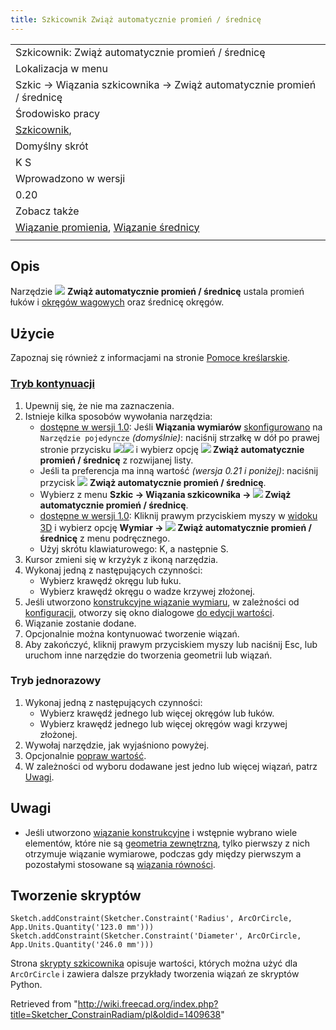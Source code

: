 ```yaml
---
title: Szkicownik Zwiąż automatycznie promień / średnicę
---
```

|  |
| --- |
| Szkicownik: Zwiąż automatycznie promień / średnicę |
| Lokalizacja w menu |
| Szkic → Wiązania szkicownika → Zwiąż automatycznie promień / średnicę |
| Środowisko pracy |
| [Szkicownik](/Sketcher_Workbench/pl "Sketcher Workbench/pl"), |
| Domyślny skrót |
| K S |
| Wprowadzono w wersji |
| 0.20 |
| Zobacz także |
| [Wiązanie promienia](/Sketcher_ConstrainRadius/pl "Sketcher ConstrainRadius/pl"), [Wiązanie średnicy](/Sketcher_ConstrainDiameter/pl "Sketcher ConstrainDiameter/pl") |
|  |

## Opis

Narzędzie ![](/images/Sketcher_ConstrainRadiam.svg) **Zwiąż automatycznie promień / średnicę** ustala promień łuków i [okręgów wagowych](/Sketcher_CreateBSpline/pl#Uwagi "Sketcher CreateBSpline/pl") oraz średnicę okręgów.

## Użycie

Zapoznaj się również z informacjami na stronie [Pomoce kreślarskie](/Sketcher_Workbench/pl#Pomoce_kreślarskie "Sketcher Workbench/pl").

### [Tryb kontynuacji](/Sketcher_Workbench/pl#Tryby_kontynuacji "Sketcher Workbench/pl")

1. Upewnij się, że nie ma zaznaczenia.
2. Istnieje kilka sposobów wywołania narzędzia:
   * [dostępne w wersji 1.0](/Release_notes_1.0/pl "Release notes 1.0/pl"): Jeśli **Wiązania wymiarów** [skonfigurowano](/Sketcher_Preferences/pl#Ogólne "Sketcher Preferences/pl") na `Narzędzie pojedyncze` *(domyślnie)*: naciśnij strzałkę w dół po prawej stronie przycisku ![](/images/Sketcher_Dimension.svg)![](/images/Toolbar_flyout_arrow.svg) i wybierz opcję **![](/images/Sketcher_ConstrainRadiam.svg) Zwiąż automatycznie promień / średnicę** z rozwijanej listy.
   * Jeśli ta preferencja ma inną wartość *(wersja 0.21 i poniżej)*: naciśnij przycisk ![](/images/Sketcher_ConstrainRadiam.svg) **Zwiąż automatycznie promień / średnicę**.
   * Wybierz z menu **Szkic → Wiązania szkicownika → ![](/images/Sketcher_ConstrainRadiam.svg) Zwiąż automatycznie promień / średnicę**.
   * [dostępne w wersji 1.0](/Release_notes_1.0/pl "Release notes 1.0/pl"): Kliknij prawym przyciskiem myszy w [widoku 3D](/3D_view/pl "3D view/pl") i wybierz opcję **Wymiar → ![](/images/Sketcher_ConstrainRadiam.svg) Zwiąż automatycznie promień / średnicę** z menu podręcznego.
   * Użyj skrótu klawiaturowego: K, a następnie S.
3. Kursor zmieni się w krzyżyk z ikoną narzędzia.
4. Wykonaj jedną z następujących czynności:
   * Wybierz krawędź okręgu lub łuku.
   * Wybierz krawędź okręgu o wadze krzywej złożonej.
5. Jeśli utworzono [konstrukcyjne wiązanie wymiaru](/Sketcher_ToggleDrivingConstraint/pl "Sketcher ToggleDrivingConstraint/pl"), w zależności od [konfiguracji](/Sketcher_Preferences/pl#Wyświetlanie "Sketcher Preferences/pl"), otworzy się okno dialogowe [do edycji wartości](/Sketcher_Workbench/pl#Edycja_wiązań "Sketcher Workbench/pl").
6. Wiązanie zostanie dodane.
7. Opcjonalnie można kontynuować tworzenie wiązań.
8. Aby zakończyć, kliknij prawym przyciskiem myszy lub naciśnij Esc, lub uruchom inne narzędzie do tworzenia geometrii lub wiązań.

### Tryb jednorazowy

1. Wykonaj jedną z następujących czynności:
   * Wybierz krawędź jednego lub więcej okręgów lub łuków.
   * Wybierz krawędź jednego lub więcej okręgów wagi krzywej złożonej.
2. Wywołaj narzędzie, jak wyjaśniono powyżej.
3. Opcjonalnie [popraw wartość](/Sketcher_Workbench/pl#Edycja_wiązań "Sketcher Workbench/pl").
4. W zależności od wyboru dodawane jest jedno lub więcej wiązań, patrz [Uwagi](#Uwagi).

## Uwagi

* Jeśli utworzono [wiązanie konstrukcyjne](/Sketcher_ToggleDrivingConstraint/pl "Sketcher ToggleDrivingConstraint/pl") i wstępnie wybrano wiele elementów, które nie są [geometria zewnętrzną](/Sketcher_External/pl "Sketcher External/pl"), tylko pierwszy z nich otrzymuje wiązanie wymiarowe, podczas gdy między pierwszym a pozostałymi stosowane są [wiązania równości](/Sketcher_ConstrainEqual/pl "Sketcher ConstrainEqual/pl").

## Tworzenie skryptów

```
Sketch.addConstraint(Sketcher.Constraint('Radius', ArcOrCircle, App.Units.Quantity('123.0 mm')))
Sketch.addConstraint(Sketcher.Constraint('Diameter', ArcOrCircle, App.Units.Quantity('246.0 mm')))

```

Strona [skrypty szkicownika](/Sketcher_scripting/pl "Sketcher scripting/pl") opisuje wartości, których można użyć dla `ArcOrCircle` i zawiera dalsze przykłady tworzenia wiązań ze skryptów Python.

Retrieved from "<http://wiki.freecad.org/index.php?title=Sketcher_ConstrainRadiam/pl&oldid=1409638>"